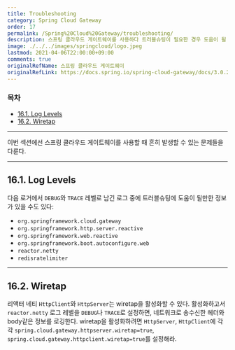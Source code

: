 ```yaml
---
title: Troubleshooting
category: Spring Cloud Gateway
order: 17
permalink: /Spring%20Cloud%20Gateway/troubleshooting/
description: 스프링 클라우드 게이트웨이를 사용하다 트러블슈팅이 필요한 경우 도움이 될 만한 정보들 한국어 번역
image: ./../../images/springcloud/logo.jpeg
lastmod: 2021-04-06T22:00:00+09:00
comments: true
originalRefName: 스프링 클라우드 게이트웨이
originalRefLink: https://docs.spring.io/spring-cloud-gateway/docs/3.0.2/reference/html/#troubleshooting
---
```


### 목차

- [16.1. Log Levels](#161-log-levels)
- [16.2. Wiretap](#162-wiretap)

---

이번 섹션에선 스프링 클라우드 게이트웨이를 사용할 때 흔히 발생할 수 있는 문제들을 다룬다.

---

## 16.1. Log Levels

다음 로거에서 `DEBUG`와 `TRACE` 레벨로 남긴 로그 중에 트러블슈팅에 도움이 될만한 정보가 있을 수도 있다:

- `org.springframework.cloud.gateway`
- `org.springframework.http.server.reactive`
- `org.springframework.web.reactive`
- `org.springframework.boot.autoconfigure.web`
- `reactor.netty`
- `redisratelimiter`

---

## 16.2. Wiretap

리액터 네티 `HttpClient`와 `HttpServer`는 wiretap을 활성화할 수 있다. 활성화하고서 `reactor.netty` 로그 레벨을 `DEBUG`나 `TRACE`로 설정하면, 네트워크로 송수신한 헤더와 body같은 정보를 로깅한다. wiretap을 활성화하려면 `HttpServer`, `HttpClient`에 각각 `spring.cloud.gateway.httpserver.wiretap=true`, `spring.cloud.gateway.httpclient.wiretap=true`를 설정해라.